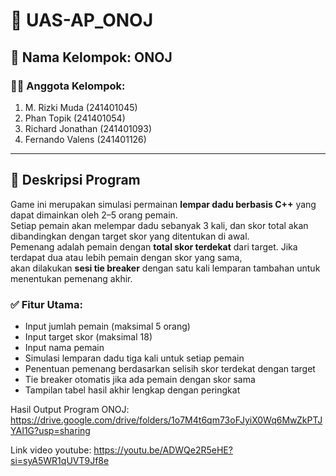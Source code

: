 # 🎲 UAS-AP_ONOJ

## 👥 Nama Kelompok: ONOJ 

### 👨‍🎓 Anggota Kelompok:
1. M. Rizki Muda (241401045)
2. Phan Topik (241401054)
3. Richard Jonathan (241401093)
4. Fernando Valens (241401126)

---

## 📝 Deskripsi Program

Game ini merupakan simulasi permainan **lempar dadu berbasis C++** yang dapat dimainkan oleh 2–5 orang pemain.  
Setiap pemain akan melempar dadu sebanyak 3 kali, dan skor total akan dibandingkan dengan target skor yang ditentukan di awal.  
Pemenang adalah pemain dengan **total skor terdekat** dari target. Jika terdapat dua atau lebih pemain dengan skor yang sama,  
akan dilakukan **sesi tie breaker** dengan satu kali lemparan tambahan untuk menentukan pemenang akhir.

### ✅ Fitur Utama:
- Input jumlah pemain (maksimal 5 orang)
- Input target skor (maksimal 18)
- Input nama pemain
- Simulasi lemparan dadu tiga kali untuk setiap pemain
- Penentuan pemenang berdasarkan selisih skor terdekat dengan target
- Tie breaker otomatis jika ada pemain dengan skor sama
- Tampilan tabel hasil akhir lengkap dengan peringkat


Hasil Output Program ONOJ:
https://drive.google.com/drive/folders/1o7M4t6qm73oFJyiX0Wq6MwZkPTJYAI1G?usp=sharing

Link video youtube: https://youtu.be/ADWQe2R5eHE?si=syA5WR1qUVT9Jf8e
